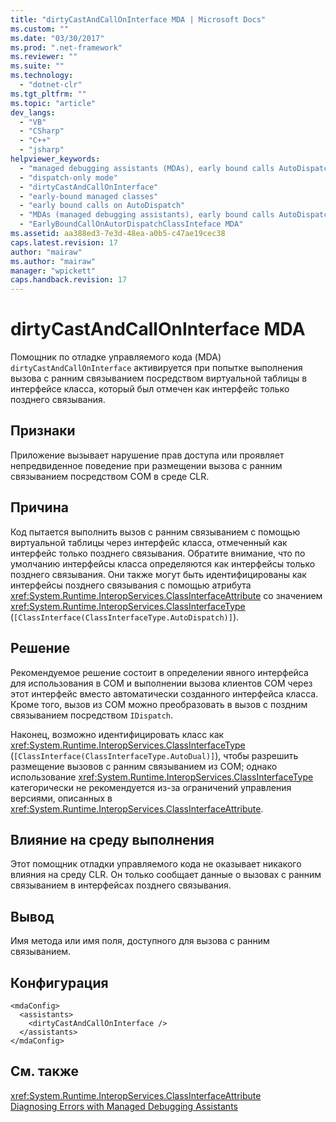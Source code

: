 ```yaml
---
title: "dirtyCastAndCallOnInterface MDA | Microsoft Docs"
ms.custom: ""
ms.date: "03/30/2017"
ms.prod: ".net-framework"
ms.reviewer: ""
ms.suite: ""
ms.technology: 
  - "dotnet-clr"
ms.tgt_pltfrm: ""
ms.topic: "article"
dev_langs: 
  - "VB"
  - "CSharp"
  - "C++"
  - "jsharp"
helpviewer_keywords: 
  - "managed debugging assistants (MDAs), early bound calls AutoDispatch"
  - "dispatch-only mode"
  - "dirtyCastAndCallOnInterface"
  - "early-bound managed classes"
  - "early bound calls on AutoDispatch"
  - "MDAs (managed debugging assistants), early bound calls AutoDispatch"
  - "EarlyBoundCallOnAutorDispatchClassInteface MDA"
ms.assetid: aa388ed3-7e3d-48ea-a0b5-c47ae19cec38
caps.latest.revision: 17
author: "mairaw"
ms.author: "mairaw"
manager: "wpickett"
caps.handback.revision: 17
---
```

# dirtyCastAndCallOnInterface MDA
Помощник по отладке управляемого кода \(MDA\) `dirtyCastAndCallOnInterface` активируется при попытке выполнения вызова с ранним связыванием посредством виртуальной таблицы в интерфейсе класса, который был отмечен как интерфейс только позднего связывания.  
  
## Признаки  
 Приложение вызывает нарушение прав доступа или проявляет непредвиденное поведение при размещении вызова с ранним связыванием посредством СОМ в среде CLR.  
  
## Причина  
 Код пытается выполнить вызов с ранним связыванием с помощью виртуальной таблицы через интерфейс класса, отмеченный как интерфейс только позднего связывания.  Обратите внимание, что по умолчанию интерфейсы класса определяются как интерфейсы только позднего связывания.  Они также могут быть идентифицированы как интерфейсы позднего связывания с помощью атрибута <xref:System.Runtime.InteropServices.ClassInterfaceAttribute> со значением <xref:System.Runtime.InteropServices.ClassInterfaceType> \(`[ClassInterface(ClassInterfaceType.AutoDispatch)]`\).  
  
## Решение  
 Рекомендуемое решение состоит в определении явного интерфейса для использования в COM и выполнении вызова клиентов COM через этот интерфейс вместо автоматически созданного интерфейса класса.  Кроме того, вызов из COM можно преобразовать в вызов с поздним связыванием посредством `IDispatch`.  
  
 Наконец, возможно идентифицировать класс как <xref:System.Runtime.InteropServices.ClassInterfaceType> \(`[ClassInterface(ClassInterfaceType.AutoDual)]`\), чтобы разрешить размещение вызовов с ранним связыванием из COM; однако использование <xref:System.Runtime.InteropServices.ClassInterfaceType> категорически не рекомендуется из\-за ограничений управления версиями, описанных в <xref:System.Runtime.InteropServices.ClassInterfaceAttribute>.  
  
## Влияние на среду выполнения  
 Этот помощник отладки управляемого кода не оказывает никакого влияния на среду CLR.  Он только сообщает данные о вызовах с ранним связыванием в интерфейсах позднего связывания.  
  
## Вывод  
 Имя метода или имя поля, доступного для вызова с ранним связыванием.  
  
## Конфигурация  
  
```  
<mdaConfig>  
  <assistants>  
    <dirtyCastAndCallOnInterface />  
  </assistants>  
</mdaConfig>  
```  
  
## См. также  
 <xref:System.Runtime.InteropServices.ClassInterfaceAttribute>   
 [Diagnosing Errors with Managed Debugging Assistants](../../../docs/framework/debug-trace-profile/diagnosing-errors-with-managed-debugging-assistants.md)